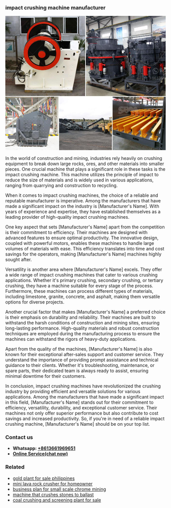 <h3>impact crushing machine manufacturer</h3><img src='1708499658.jpg' alt=''><p>In the world of construction and mining, industries rely heavily on crushing equipment to break down large rocks, ores, and other materials into smaller pieces. One crucial machine that plays a significant role in these tasks is the impact crushing machine. This machine utilizes the principle of impact to reduce the size of materials and is widely used in various applications, ranging from quarrying and construction to recycling.</p><p>When it comes to impact crushing machines, the choice of a reliable and reputable manufacturer is imperative. Among the manufacturers that have made a significant impact on the industry is [Manufacturer's Name]. With years of experience and expertise, they have established themselves as a leading provider of high-quality impact crushing machines.</p><p>One key aspect that sets [Manufacturer's Name] apart from the competition is their commitment to efficiency. Their machines are designed with advanced features to ensure optimal productivity. The innovative design, coupled with powerful motors, enables these machines to handle large volumes of materials with ease. This efficiency translates into time and cost savings for the operators, making [Manufacturer's Name] machines highly sought after.</p><p>Versatility is another area where [Manufacturer's Name] excels. They offer a wide range of impact crushing machines that cater to various crushing applications. Whether it's primary crushing, secondary crushing, or tertiary crushing, they have a machine suitable for every stage of the process. Furthermore, these machines can process different types of materials, including limestone, granite, concrete, and asphalt, making them versatile options for diverse projects.</p><p>Another crucial factor that makes [Manufacturer's Name] a preferred choice is their emphasis on durability and reliability. Their machines are built to withstand the harsh conditions of construction and mining sites, ensuring long-lasting performance. High-quality materials and robust construction techniques are employed during the manufacturing process to ensure the machines can withstand the rigors of heavy-duty applications.</p><p>Apart from the quality of the machines, [Manufacturer's Name] is also known for their exceptional after-sales support and customer service. They understand the importance of providing prompt assistance and technical guidance to their clients. Whether it's troubleshooting, maintenance, or spare parts, their dedicated team is always ready to assist, ensuring minimal downtime for their customers.</p><p>In conclusion, impact crushing machines have revolutionized the crushing industry by providing efficient and versatile solutions for various applications. Among the manufacturers that have made a significant impact in this field, [Manufacturer's Name] stands out for their commitment to efficiency, versatility, durability, and exceptional customer service. Their machines not only offer superior performance but also contribute to cost savings and increased productivity. So, if you're in need of a reliable impact crushing machine, [Manufacturer's Name] should be on your top list.</p><h3>Contact us</h3><ul><li><strong>Whatsapp:&nbsp;<a href="https://wa.me/8613661969651">+8613661969651</a></strong></li><li><a href="https://swt.shibang-china.com/?git&amp;zhl&amp;impact crushing machine manufacturer"><strong>Online Service(chat now)</strong></a></li></ul><h3>Related</h3><ul><li><a href='gold plant for sale philippines.md'>gold plant for sale philippines</a></li><li><a href='mini lava rock crusher for homeowner.md'>mini lava rock crusher for homeowner</a></li><li><a href='business plan for small scale chrome mining.md'>business plan for small scale chrome mining</a></li><li><a href='machine that crushes stones to ballast.md'>machine that crushes stones to ballast</a></li><li><a href='coal crushing and screening plant for sale.md'>coal crushing and screening plant for sale</a></li></ul>